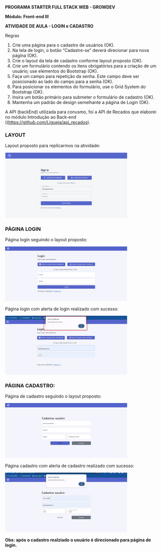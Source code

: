 <b>PROGRAMA STARTER FULL STACK WEB - GROWDEV</b>

<b>Módulo: Front-end III</b>

<b>ATIVIDADE DE AULA - LOGIN e CADASTRO</b>

Regras
1. Crie uma página para o cadastro de usuários (OK).
2. Na tela de login, o botão “Cadastre-se” deverá direcionar para nova página (OK).
3. Crie o layout da tela de cadastro conforme layout proposto (OK).
4. Crie um formulário contendo os itens obrigatórios para a criação de um usuário; use elementos do Bootstrap (OK).
5. Faça um campo para repetição da senha. Este campo deve ser posicionado ao lado do campo para a senha (OK).
6. Para posicionar os elementos do formulário, use o Grid System do Bootstrap (OK).
7. Insira um botão primário para submeter o formulário de cadastro (OK).
8. Mantenha um padrão de design semelhante a página de Login (OK).

A API (backEnd) utilizada para conusmo, foi a API de Recados que elaborei no módulo Introdução ao Back-end ((https://github.com/Ligueja/api_recados).

### LAYOUT

Layout proposto para replicarmos na atividade:

<img src="https://github.com/Ligueja/atividade_login_cadastro/blob/main/assets/layout.jpg" width="400"/>

### PÁGINA LOGIN

Página login seguindo o layout proposto:

<img src="https://github.com/Ligueja/atividade_login_cadastro/blob/main/assets/1-paginalogin.jpg" width="400"/>

Página login com alerta de login realizado com sucesso:

<img src="https://github.com/Ligueja/atividade_login_cadastro/blob/main/assets/2-alertaloginsucesso.jpg" width="400"/>

### PÁGINA CADASTRO:

Página de cadastro seguindo o layout proposto:

<img src="https://github.com/Ligueja/atividade_login_cadastro/blob/main/assets/3-telacadastro.jpg" width="400"/>

Página cadastro com alerta de cadastro realizado com sucesso:

<img src="https://github.com/Ligueja/atividade_login_cadastro/blob/main/assets/4-cadastrosucesso.jpg" width="400"/>

<b>Obs: após o cadastro realziado o usuário é direcionado para página de login.</b>


